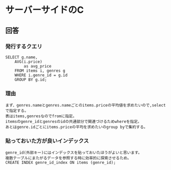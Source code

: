 # サーバーサイドのC
## 回答
### 発行するクエリ
    SELECT g.name,  
        AVG(i.price)  
            as avg_price  
        FROM items i, genres g  
        WHERE i.genre_id = g.id  
        GROUP BY g.id;  
### 理由
    まず、genres.nameとgenres.nameごとのitems.priceの平均値を求めたいので,selectで指定する。  
    表はitems,genresなのでfromに指定。  
    itemsのgenre_idとgenresのidの共通部分で関連づけるためwhereを指定。  
    あとはgenre.idごとにitems.priceの平均を求めたいのgroup byで集約する。  
### 貼っておいた方が良いインデックス
    genre_id(外部キー)にはインデックスを貼っておいたほうがよいと思います。  
    複数テーブルにまたがるデータを参照する時に効率的に探索させるため。  
    CREATE INDEX genre_id_index ON items (genre_id);  